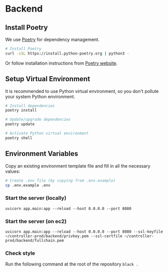 # Backend

## Install Poetry

We use [Poetry](https://python-poetry.org/) for dependency management.

```bash
# Install Poetry
curl -sSL https://install.python-poetry.org | python3 -
```

Or follow installation instructions from [Poetry website](https://python-poetry.org/docs/#installation).

## Setup Virtual Environment

It is recommended to use Python virtual environment, so you don't pollute your system Python environment.

```bash
# Install dependencies
poetry install
```

```bash
# Update/upgrade dependencies
poetry update
```

```bash
# Activate Python virtual environment
poetry shell
```

## Environment Variables
Copy an existing environment template file and fill in all the necessary values:
```bash
# Create .env file (by copying from .env.example)
cp .env.example .env
```

### Start the server (locally)

```
uvicorn app.main:app --reload --host 0.0.0.0 --port 8080
```

### Start the server (on ec2)

```
uvicorn app.main:app --reload --host 0.0.0.0 --port 8080 --ssl-keyfile ~/controller-prod/backend/privkey.pem --ssl-certfile ~/controller-prod/backend/fullchain.pem
```

### Check style

Run the following command at the root of the repository
`black .`
